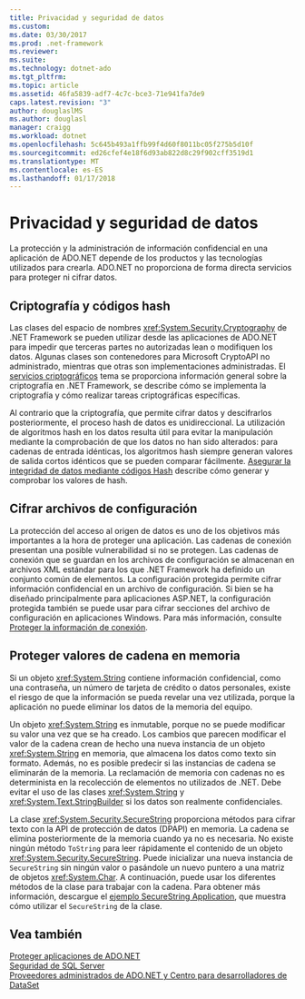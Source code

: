 ```yaml
---
title: Privacidad y seguridad de datos
ms.custom: 
ms.date: 03/30/2017
ms.prod: .net-framework
ms.reviewer: 
ms.suite: 
ms.technology: dotnet-ado
ms.tgt_pltfrm: 
ms.topic: article
ms.assetid: 46fa5839-adf7-4c7c-bce3-71e941fa7de9
caps.latest.revision: "3"
author: douglaslMS
ms.author: douglasl
manager: craigg
ms.workload: dotnet
ms.openlocfilehash: 5c645b493a1ffb99f4d60f8011bc05f275b5d10f
ms.sourcegitcommit: ed26cfef4e18f6d93ab822d8c29f902cff3519d1
ms.translationtype: MT
ms.contentlocale: es-ES
ms.lasthandoff: 01/17/2018
---
```

# <a name="privacy-and-data-security"></a>Privacidad y seguridad de datos
La protección y la administración de información confidencial en una aplicación de ADO.NET depende de los productos y las tecnologías utilizados para crearla. ADO.NET no proporciona de forma directa servicios para proteger ni cifrar datos.  
  
## <a name="cryptography-and-hash-codes"></a>Criptografía y códigos hash  
 Las clases del espacio de nombres <xref:System.Security.Cryptography> de .NET Framework se pueden utilizar desde las aplicaciones de ADO.NET para impedir que terceras partes no autorizadas lean o modifiquen los datos. Algunas clases son contenedores para Microsoft CryptoAPI no administrado, mientras que otras son implementaciones administradas. El [servicios criptográficos](http://msdn.microsoft.com/en-us/68a1e844-c63c-44af-9247-f6716eb23781) tema se proporciona información general sobre la criptografía en .NET Framework, se describe cómo se implementa la criptografía y cómo realizar tareas criptográficas específicas.  
  
 Al contrario que la criptografía, que permite cifrar datos y descifrarlos posteriormente, el proceso hash de datos es unidireccional. La utilización de algoritmos hash en los datos resulta útil para evitar la manipulación mediante la comprobación de que los datos no han sido alterados: para cadenas de entrada idénticas, los algoritmos hash siempre generan valores de salida cortos idénticos que se pueden comparar fácilmente. [Asegurar la integridad de datos mediante códigos Hash](../../../../docs/standard/security/ensuring-data-integrity-with-hash-codes.md) describe cómo generar y comprobar los valores de hash.  
  
## <a name="encrypting-configuration-files"></a>Cifrar archivos de configuración  
 La protección del acceso al origen de datos es uno de los objetivos más importantes a la hora de proteger una aplicación. Las cadenas de conexión presentan una posible vulnerabilidad si no se protegen. Las cadenas de conexión que se guardan en los archivos de configuración se almacenan en archivos XML estándar para los que .NET Framework ha definido un conjunto común de elementos. La configuración protegida permite cifrar información confidencial en un archivo de configuración. Si bien se ha diseñado principalmente para aplicaciones ASP.NET, la configuración protegida también se puede usar para cifrar secciones del archivo de configuración en aplicaciones Windows. Para más información, consulte [Proteger la información de conexión](../../../../docs/framework/data/adonet/protecting-connection-information.md).  
  
## <a name="securing-string-values-in-memory"></a>Proteger valores de cadena en memoria  
 Si un objeto <xref:System.String> contiene información confidencial, como una contraseña, un número de tarjeta de crédito o datos personales, existe el riesgo de que la información se pueda revelar una vez utilizada, porque la aplicación no puede eliminar los datos de la memoria del equipo.  
  
 Un objeto <xref:System.String> es inmutable, porque no se puede modificar su valor una vez que se ha creado. Los cambios que parecen modificar el valor de la cadena crean de hecho una nueva instancia de un objeto <xref:System.String> en memoria, que almacena los datos como texto sin formato. Además, no es posible predecir si las instancias de cadena se eliminarán de la memoria. La reclamación de memoria con cadenas no es determinista en la recolección de elementos no utilizados de .NET. Debe evitar el uso de las clases <xref:System.String> y <xref:System.Text.StringBuilder> si los datos son realmente confidenciales.  
  
 La clase <xref:System.Security.SecureString> proporciona métodos para cifrar texto con la API de protección de datos (DPAPI) en memoria. La cadena se elimina posteriormente de la memoria cuando ya no es necesaria. No existe ningún método `ToString` para leer rápidamente el contenido de un objeto <xref:System.Security.SecureString>. Puede inicializar una nueva instancia de `SecureString` sin ningún valor o pasándole un nuevo puntero a una matriz de objetos <xref:System.Char>. A continuación, puede usar los diferentes métodos de la clase para trabajar con la cadena. Para obtener más información, descargue el [ejemplo SecureString Application](http://go.microsoft.com/fwlink/?LinkId=120418), que muestra cómo utilizar el `SecureString` de la clase.  
  
## <a name="see-also"></a>Vea también  
 [Proteger aplicaciones de ADO.NET](../../../../docs/framework/data/adonet/securing-ado-net-applications.md)  
 [Seguridad de SQL Server](../../../../docs/framework/data/adonet/sql/sql-server-security.md)  
 [Proveedores administrados de ADO.NET y Centro para desarrolladores de DataSet](http://go.microsoft.com/fwlink/?LinkId=217917)
